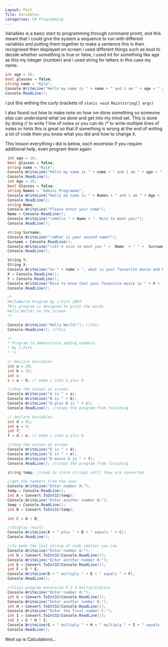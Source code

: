 ```yaml
---
Layout: Post
Tile: Variables
categories: C# Programming
---
```


Variables is a basic start to programming through command promt, and this meant that i could give the system a sequence to run with 
different variables and putting them together to make a sentence this is then recognised then displayed on screen i used different things
such as bool to decide whether something is true or false, i used int for something like age as this my integer (number) and i used string 
for letters in this case my name.

```csharp
int age = 16;
bool glasses = false;
string name = "Kyle";
Console.WriteLine("Hello my name is " + name + " and i am " + age + " years old and it is " + glasses + " that i wear glasses.");
Console.ReadLine();
```
i put this withing the curly brackets of  ```static void Main(string[] args)```

I also found out how to make note on how ive done something so someone else can understand what ive done and get into my mind set.
This is done by doing // to write 1 line of notes or you can do /* to write multiple lines of notes or hints this is great so that if
something is wrong at the end of writing a lot of code then you know what you did and how to change it.

This lesson everything i did is below, each excersise if you require additional help, even program them again:

```csharp
 int age = 16;
 bool glasses = false;
 string name = "Kyle";
 Console.WriteLine("Hello my name is " + name + " and i am " + age + " years old and it is " + glasses + " that i wear glasses.");
 Console.ReadLine();
 int Age = 10;
 bool Glasses = false;
 string Names = "Admins Programme";
 Console.WriteLine("Hello my name is " + Names + " and i am " + Age + " minutes old and it is " + Glasses + " that i wear glasses.");
 Console.ReadLine();
 string Name;
 Console.WriteLine("Please enter your name");
 Name = Console.ReadLine();
 Console.WriteLine("\nHello " + Name + ". Nice to meet you!");
 Console.ReadLine();

 string Surname;
 Console.WriteLine("\nWhat is your second name?");
 Surname = Console.ReadLine();
 Console.WriteLine("\nIt's nice to meet you " +  Name  + " " +  Surname  + ". I am Admins programme!");
 Console.ReadLine();

 String Y;
 String X;
 Console.WriteLine("So " + name + ", what is your favourite movie and how many times have you seen it?");
 X = Console.ReadLine();
 Y = Console.ReadLine();
 Console.WriteLine("Nice to know that your favourite movie is " + X + " and you have seen it " + Y + " times.");
 Console.ReadLine();

 /*
 HelloWorld Program by J.Pitt 2007
 This program is designed to print the words
 Hello World! on the screen
 */

 Console.WriteLine("Hello World!"); //this
 Console.ReadLine(); //this

 /*
 * Program to demonstrate adding numbers.
 * By J.Pitt
 * */

 // Declare Variables
 int a = 20;
 int b = 25;
 int c;
 c = a + b; // make c into a plus b

 //show the values on screen
 Console.WriteLine("A is " + a);
 Console.WriteLine("B is " + b);
 Console.WriteLine("A plus B is " + c);
 Console.ReadLine(); //stops the program from finishing

 // Declare Variables
 int d = 81;
 int e = 9;
 int f;
 f = d / e; // make c into a plus b

 //show the values on screen
 Console.WriteLine("D is " + d);
 Console.WriteLine("E is " + e);
 Console.WriteLine("D minus E is " + f);
 Console.ReadLine(); //stops the program from finishing

 string temp; //used to store strings until they are converted

 //get the numbers from the user 
 Console.WriteLine("Enter number A:");
 temp = Console.ReadLine();
 int A = Convert.ToInt32(temp);
 Console.WriteLine("Enter another number B:");
 temp = Console.ReadLine();
 int B = Convert.ToInt32(temp);

 int C = A + B;

 //display result
 Console.WriteLine(A + " plus " + B + " equals " + C);
 Console.ReadLine();

 //To make the last string of code smaller you can
 Console.WriteLine("Enter number A:");
 int D = Convert.ToInt32(Console.ReadLine());
 Console.WriteLine("Enter another number B:");
 int E = Convert.ToInt32(Console.ReadLine());
 int F = D * E;
 Console.WriteLine(D + " multiply " + E + " equals " + F);
 Console.ReadLine();

 //Class program excersise 3.2 3 multiplication
 Console.WriteLine("Enter number A:");
 int G = Convert.ToInt32(Console.ReadLine());
 Console.WriteLine("Enter another number B:");
 int H = Convert.ToInt32(Console.ReadLine());
 Console.WriteLine("Enter the final number C:");
 int I = Convert.ToInt32(Console.ReadLine());
 int J = G * H * I;
 Console.WriteLine(G + " multiply " + H + " multiply " + I + " equals " + J);
 Console.ReadLine();
 ```
 Next up is Calculations...
